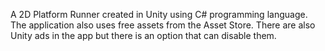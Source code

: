 A 2D Platform Runner created in Unity using C# programming language.
The application also uses free assets from the Asset Store.
There are also Unity ads in the app but there is an option that can disable them.
